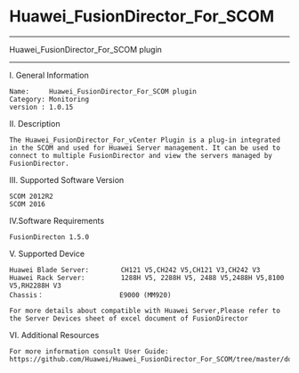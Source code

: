 # Huawei_FusionDirector_For_SCOM


**********************************************************************************
Huawei_FusionDirector_For_SCOM plugin
**********************************************************************************

I. General Information 

    Name:     Huawei_FusionDirector_For_SCOM plugin
    Category: Monitoring
    version : 1.0.15
    
II. Description

    The Huawei_FusionDirector_For_vCenter Plugin is a plug-in integrated in the SCOM and used for Huawei Server management. It can be used to connect to multiple FusionDirector and view the servers managed by FusionDirector.

III. Supported Software Version

    SCOM 2012R2 
    SCOM 2016 

IV.Software Requirements

    FusionDirecton 1.5.0

V. Supported Device

    Huawei Blade Server:        CH121 V5,CH242 V5,CH121 V3,CH242 V3
    Huawei Rack Server:         1288H V5, 2288H V5, 2488 V5,2488H V5,8100 V5,RH2288H V3
    Chassis：                   E9000 (MM920)
    
    For more details about compatible with Huawei Server,Please refer to the Server Devices sheet of excel document of FusionDirector

VI. Additional Resources

    For more information consult User Guide: https://github.com/Huawei/Huawei_FusionDirector_For_SCOM/tree/master/docs
